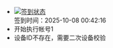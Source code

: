 - [![签到状态](https://github.com/womade/Cloud189-Actions/actions/workflows/main.yml/badge.svg?branch=main)](https://github.com/womade/Cloud189-Actions/actions/workflows/main.yml) <br> 签到时间：2025-10-08 00:42:16
- 开始执行帐号1
- 设备ID不存在，需要二次设备校验
